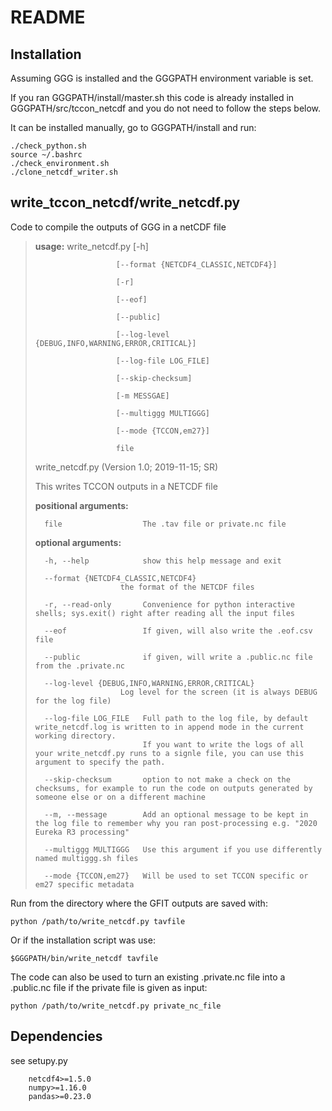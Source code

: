 # README #

## Installation ##

Assuming GGG is installed and the GGGPATH environment variable is set.

If you ran GGGPATH/install/master.sh this code is already installed in GGGPATH/src/tccon_netcdf and you do not need to follow the steps below.


It can be installed manually, go to GGGPATH/install and run:
	
	./check_python.sh
	source ~/.bashrc
	./check_environment.sh
	./clone_netcdf_writer.sh

## write_tccon_netcdf/write_netcdf.py ##
Code to compile the outputs of GGG in a netCDF file

>__usage:__ write_netcdf.py [-h]
>
>						[--format {NETCDF4_CLASSIC,NETCDF4}]
>
>						[-r]
>
>						[--eof]
>
>                       [--public]
>
>                       [--log-level {DEBUG,INFO,WARNING,ERROR,CRITICAL}]
>
>                       [--log-file LOG_FILE]
>
>						[--skip-checksum]
>
>                       [-m MESSGAE]
>
>						[--multiggg MULTIGGG]
>
>						[--mode {TCCON,em27}]
>
>                       file
>
>write_netcdf.py (Version 1.0; 2019-11-15; SR)
>
>This writes TCCON outputs in a NETCDF file
>
>__positional arguments:__
>
>		file                  The .tav file or private.nc file
>
>__optional arguments:__
>
>		-h, --help            show this help message and exit
>
>		--format {NETCDF4_CLASSIC,NETCDF4}
>                        the format of the NETCDF files
>
>		-r, --read-only       Convenience for python interactive shells; sys.exit() right after reading all the input files
>
>		--eof                 If given, will also write the .eof.csv file
>
>		--public              if given, will write a .public.nc file from the .private.nc
>
>		--log-level {DEBUG,INFO,WARNING,ERROR,CRITICAL}
>                        Log level for the screen (it is always DEBUG for the log file)
>
>		--log-file LOG_FILE   Full path to the log file, by default write_netcdf.log is written to in append mode in the current working directory.
>                             If you want to write the logs of all your write_netcdf.py runs to a signle file, you can use this argument to specify the path.
>
>		--skip-checksum       option to not make a check on the checksums, for example to run the code on outputs generated by someone else or on a different machine
>
>       --m, --message        Add an optional message to be kept in the log file to remember why you ran post-processing e.g. "2020 Eureka R3 processing"
>
>       --multiggg MULTIGGG   Use this argument if you use differently named multiggg.sh files
>
>       --mode {TCCON,em27}   Will be used to set TCCON specific or em27 specific metadata

Run from the directory where the GFIT outputs are saved with:

	python /path/to/write_netcdf.py tavfile

Or if the installation script was use:

	$GGGPATH/bin/write_netcdf tavfile

The code can also be used to turn an existing .private.nc file into a .public.nc file if the private file is given as input:

	python /path/to/write_netcdf.py private_nc_file

## Dependencies ##

see setupy.py

        netcdf4>=1.5.0
        numpy>=1.16.0
        pandas>=0.23.0


